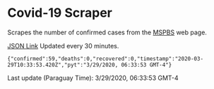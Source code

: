 # Covid-19 Scraper

Scrapes the number of confirmed cases from the [MSPBS](https://www.mspbs.gov.py/covid-19.php) web page.

[JSON Link](https://jmayalag.github.io/covid19-scrape/cases.json)
Updated every 30 minutes.
```
{"confirmed":59,"deaths":0,"recovered":0,"timestamp":"2020-03-29T10:33:53.420Z","pyt":"3/29/2020, 06:33:53 GMT-4"}
```
Last update (Paraguay Time): 3/29/2020, 06:33:53 GMT-4